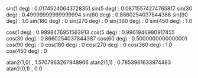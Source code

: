 
sin(1 deg) : 0.01745240643728351
sin(5 deg) : 0.08715574274765817
sin(30 deg) : 0.49999999999999994
sin(60 deg) : 0.8660254037844386
sin(90 deg) : 1.0
sin(180 deg) : 0
sin(270 deg) : 0
sin(360 deg) : 0
sin(450 deg) : 1.0

cos(1 deg) : 0.9998476951563913
cos(5 deg) : 0.9961946980917455
cos(30 deg) : 0.8660254037844387
cos(60 deg) : 0.5000000000000001
cos(90 deg) : 0
cos(180 deg) : 0
cos(270 deg) : 0
cos(360 deg) : 1.0
cos(450 deg) : 0

atan2(1,0) , 1.5707963267948966
atan2(1,1) , 0.7853981633974483
atan2(0,1) , 0.0

